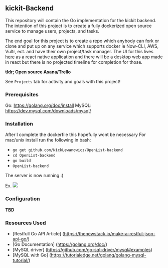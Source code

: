 ## kickit-Backend
This repository will contain the Go implementation for the kickit backend. The intention of this project is to create a fully dockerized open source service to manage users, projects, and tasks. 

The end goal for this project is to create a repo which anybody can fork or clone and put up on any service which supports docker ie Now-CLI, AWS, Vultr, ect. and have their own project/task manager. The UI for this lives [here](https://github.com/NickLewanowicz/OpenList-app) as a react native application and there will be a desktop web app made in react but there is no projected timeline for completion for those.

<b>tldr; Open source Asana/Trello</b>

See `Projects` tab for activity and goals with this project!

### Prerequisites

Go: https://golang.org/doc/install
MySQL: https://dev.mysql.com/downloads/mysql/

### Installation

After I complete the dockerfile this hopefully wont be necessary
For mac/unix install run the following in bash:  
- `go get github.com/NickLewanowicz/OpenList-backend`
- `cd OpenList-backend`
- `go build`
- `OpenList-backend`

The server is now running :)

Ex.
![](https://image.ibb.co/hC9Rtn/carbon_19.png)


### Configuration 
**TBD**


### Resources Used
- [Restfull Go API Article] (https://thenewstack.io/make-a-restful-json-api-go/)
- [Go Documentation] (https://golang.org/doc/)
- [MySQL driver] (https://github.com/go-sql-driver/mysql#examples)
- [MySQL with Go] (https://tutorialedge.net/golang/golang-mysql-tutorial/)

